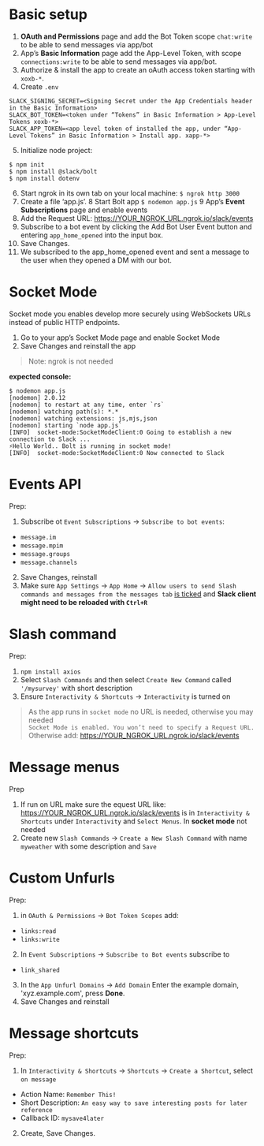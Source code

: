 # Basic setup

1. **OAuth and Permissions** page and add the Bot Token scope `chat:write` to be able to send messages via app/bot
2. App’s **Basic Information** page add the App-Level Token, with scope `connections:write` to be able to send messages via app/bot.
3. Authorize & install the app to create an oAuth access token starting with `xoxb-*`.
4. Create `.env`
```
SLACK_SIGNING_SECRET=<Signing Secret under the App Credentials header in the Basic Information>
SLACK_BOT_TOKEN=<token under “Tokens” in Basic Information > App-Level Tokens xoxb-*>
SLACK_APP_TOKEN=<app level token of installed the app, under “App-Level Tokens” in Basic Information > Install app. xapp-*>
```
5. Initialize node project:
```
$ npm init
$ npm install @slack/bolt
$ npm install dotenv
```
6. Start ngrok in its own tab on your local machine: `$ ngrok http 3000`
7. Create a file ‘app.js’.
8 Start Bolt app `$ nodemon app.js`
9 App’s **Event Subscriptions** page and enable events
10. Add the Request URL: https://YOUR_NGROK_URL.ngrok.io/slack/events
11. Subscribe to a bot event by clicking the Add Bot User Event button and entering `app_home_opened` into the input box.
12. Save Changes.
13. We subscribed to the app_home_opened event and sent a message to the user when they opened a DM with our bot.

# Socket Mode

Socket mode you enables develop more securely using WebSockets URLs instead of public HTTP endpoints. 

1. Go to your app’s Socket Mode page and enable Socket Mode
2. Save Changes and reinstall the app
> Note: ngrok is not needed

**expected console:**
```
$ nodemon app.js
[nodemon] 2.0.12
[nodemon] to restart at any time, enter `rs`
[nodemon] watching path(s): *.*
[nodemon] watching extensions: js,mjs,json
[nodemon] starting `node app.js`
[INFO]  socket-mode:SocketModeClient:0 Going to establish a new connection to Slack ...
⚡️Hello World.. Bolt is running in socket mode!
[INFO]  socket-mode:SocketModeClient:0 Now connected to Slack
```
# Events API

Prep:
1. Subscribe ot `Event Subscriptions` -> `Subscribe to bot events`:
- `message.im`
- `message.mpim`
- `message.groups`
- `message.channels`
2. Save Changes, reinstall
3. Make sure `App Settings` -> `App Home` -> `Allow users to send Slash commands and messages from the messages tab` [is ticked](https://stackoverflow.com/questions/67672427/cant-send-direct-message-to-slack-bot-feature-turned-off) and **Slack client might need to be reloaded with `Ctrl+R`**

# Slash command

Prep:
1. `npm install axios`
2. Select `Slash Commands` and then select `Create New Command` called  `'/mysurvey'` with short description
3. Ensure `Interactivity & Shortcuts` -> `Interactivity` is turned on

>As the app runs in `socket mode` no URL is needed, otherwise you may needed<br/>
`Socket Mode is enabled. You won’t need to specify a Request URL.`<br/>
Otherwise add: https://YOUR_NGROK_URL.ngrok.io/slack/events

# Message menus

Prep
1. If run on URL make sure the equest URL like: https://YOUR_NGROK_URL.ngrok.io/slack/events is in `Interactivity & Shortcuts` under `Interactivity` and `Select Menus`. In **socket mode** not needed
2. Create new `Slash Commands` -> `Create a New Slash Command` with name `myweather` with some description and `Save`

# Custom Unfurls

Prep:
1. in `OAuth & Permissions` -> `Bot Token Scopes` add:
- `links:read`
- `links:write`
2. In `Event Subscriptions` -> `Subscribe to Bot events` subscribe to
- `link_shared`
3. In the `App Unfurl Domains` -> `Add Domain` Enter the example domain, 'xyz.example.com', press **Done**.
4. Save Changes and reinstall

# Message shortcuts

Prep:
1. In `Interactivity & Shortcuts` -> `Shortcuts` -> `Create a Shortcut`, select `on message`
- Action Name: `Remember This!`
- Short Description: `An easy way to save interesting posts for later reference`
- Callback ID: `mysave4later`
2. Create,  Save Changes.
